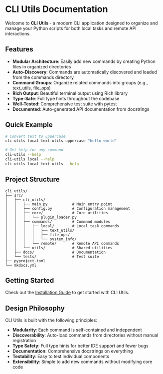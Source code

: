 # CLI Utils Documentation

Welcome to **CLI Utils** - a modern CLI application designed to organize and manage your Python scripts for both local tasks and remote API interactions.

## Features

- **Modular Architecture**: Easily add new commands by creating Python files in organized directories
- **Auto-Discovery**: Commands are automatically discovered and loaded from the commands directory
- **Command Groups**: Organize related commands into groups (e.g., text_utils, file_ops)
- **Rich Output**: Beautiful terminal output using Rich library
- **Type-Safe**: Full type hints throughout the codebase
- **Well-Tested**: Comprehensive test suite with pytest
- **Documented**: Auto-generated API documentation from docstrings

## Quick Example

```bash
# Convert text to uppercase
cli-utils local text-utils uppercase "hello world"

# Get help for any command
cli-utils --help
cli-utils local --help
cli-utils local text-utils --help
```

## Project Structure

```
cli_utils/
├── src/
│   ├── cli_utils/
│   │   ├── main.py           # Main entry point
│   │   ├── config.py         # Configuration management
│   │   ├── core/             # Core utilities
│   │   │   └── plugin_loader.py
│   │   ├── commands/         # Command modules
│   │   │   ├── local/        # Local task commands
│   │   │   │   ├── text_utils/
│   │   │   │   ├── file_ops/
│   │   │   │   └── system_info/
│   │   │   └── remote/       # Remote API commands
│   │   └── utils/            # Shared utilities
│   ├── docs/                 # Documentation
│   └── tests/                # Test suite
├── pyproject.toml
└── mkdocs.yml
```

## Getting Started

Check out the [Installation Guide](getting-started/installation.md) to get started with CLI Utils.

## Design Philosophy

CLI Utils is built with the following principles:

- **Modularity**: Each command is self-contained and independent
- **Discoverability**: Auto-load commands from directories without manual registration
- **Type Safety**: Full type hints for better IDE support and fewer bugs
- **Documentation**: Comprehensive docstrings on everything
- **Testability**: Easy to test individual components
- **Extensibility**: Simple to add new commands without modifying core code
